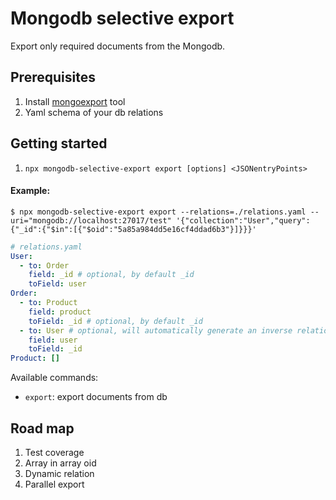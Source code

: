 # Mongodb selective export

Export only required documents from the Mongodb.

## Prerequisites

1. Install [mongoexport](https://www.mongodb.com/docs/v4.2/reference/program/mongoexport/#bin.mongoexport) tool
2. Yaml schema of your db relations 

## Getting started

1. `npx mongodb-selective-export export [options] <JSONentryPoints>`
#### Example:
```
$ npx mongodb-selective-export export --relations=./relations.yaml --uri="mongodb://localhost:27017/test" '{"collection":"User","query":{"_id":{"$in":[{"$oid":"5a85a984dd5e16cf4ddad6b3"}]}}}'
```

```yaml
# relations.yaml
User:
  - to: Order
    field: _id # optional, by default _id
    toField: user
Order:
  - to: Product
    field: product
    toField: _id # optional, by default _id
  - to: User # optional, will automatically generate an inverse relation
    field: user
    toField: _id    
Product: []
```

Available commands:

- `export`: export documents from db

## Road map

1. Test coverage
2. Array in array oid
3. Dynamic relation
4. Parallel export